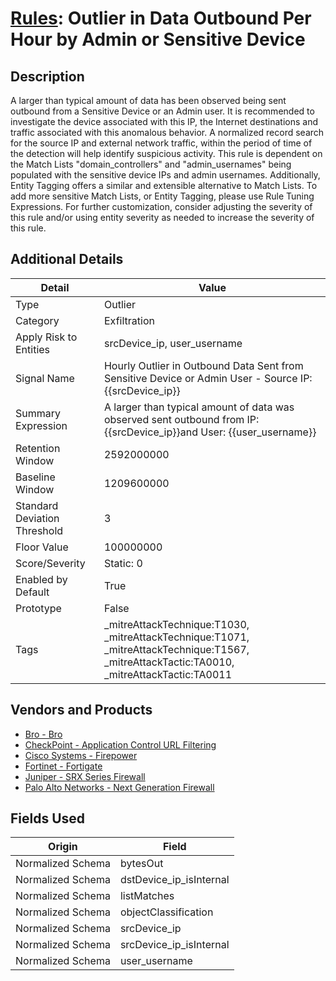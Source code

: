 # [Rules](README.md): Outlier in Data Outbound Per Hour by Admin or Sensitive Device

## Description
A larger than typical amount of data has been observed being sent outbound from a Sensitive Device or an Admin user. It is recommended to investigate the device associated with this IP, the Internet destinations and traffic associated with this anomalous behavior. A normalized record search for the source IP and external network traffic, within the period of time of the detection will help identify suspicious activity. This rule is dependent on the Match Lists "domain_controllers" and "admin_usernames" being populated with the sensitive device IPs and admin usernames. Additionally, Entity Tagging offers a similar and extensible alternative to Match Lists. To add more sensitive Match Lists, or Entity Tagging, please use Rule Tuning Expressions. For further customization, consider adjusting the severity of this rule and/or using entity severity as needed to increase the severity of this rule.

## Additional Details
|Detail|Value|
|----|----|
|Type|Outlier|
|Category|Exfiltration|
|Apply Risk to Entities|srcDevice_ip, user_username|
|Signal Name|Hourly Outlier in Outbound Data Sent from Sensitive Device or Admin User - Source IP: {{srcDevice_ip}}|
|Summary Expression|A larger than typical amount of data was observed sent outbound from IP: {{srcDevice_ip}}and User: {{user_username}}|
|Retention Window|2592000000|
|Baseline Window|1209600000|
|Standard Deviation Threshold|3|
|Floor Value|100000000|
|Score/Severity|Static: 0|
|Enabled by Default|True|
|Prototype|False|
|Tags|_mitreAttackTechnique:T1030, _mitreAttackTechnique:T1071, _mitreAttackTechnique:T1567, _mitreAttackTactic:TA0010, _mitreAttackTactic:TA0011|
## Vendors and Products
- [Bro - Bro](../products/37C866BF-72E1-470A-9072-EDB908F56951.md)
- [CheckPoint - Application Control URL Filtering](../products/ec98f4a8-f961-4e5b-ad7c-dc3c64301f47.md)
- [Cisco Systems - Firepower](../products/da9e05a5-3fd3-46a7-a107-ae03c01e3f5a.md)
- [Fortinet - Fortigate](../products/c57e2c85-4fc1-4fb7-8fa1-dbc5235231ad.md)
- [Juniper - SRX Series Firewall](../products/A17B3F3C-04F1-40C8-9497-3C499EB18A74.md)
- [Palo Alto Networks - Next Generation Firewall](../products/46f5fa2c-1a62-4692-82ad-ed87800a0adb.md)


## Fields Used

|Origin|Field|
|----|----|
|Normalized Schema|bytesOut|
|Normalized Schema|dstDevice_ip_isInternal|
|Normalized Schema|listMatches|
|Normalized Schema|objectClassification|
|Normalized Schema|srcDevice_ip|
|Normalized Schema|srcDevice_ip_isInternal|
|Normalized Schema|user_username|



